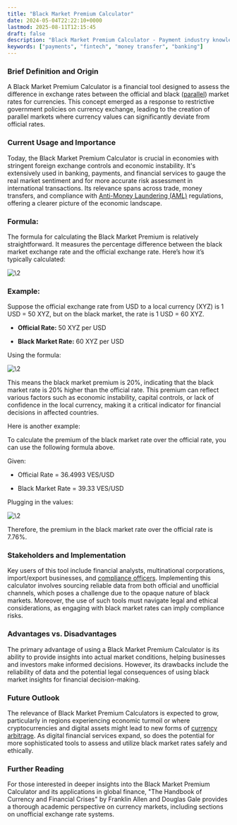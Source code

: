 ```yaml
---
title: "Black Market Premium Calculator"
date: 2024-05-04T22:22:10+0000
lastmod: 2025-08-11T12:15:45
draft: false
description: "Black Market Premium Calculator - Payment industry knowledge and insights"
keywords: ["payments", "fintech", "money transfer", "banking"]
---
```


### Brief Definition and Origin

A Black Market Premium Calculator is a financial tool designed to assess the difference in exchange rates between the official and black ([parallel](https://faisalkhan.com/learn/payments-wiki/parallel-market-rate/)) market rates for currencies. This concept emerged as a response to restrictive government policies on currency exchange, leading to the creation of parallel markets where currency values can significantly deviate from official rates.

### Current Usage and Importance

Today, the Black Market Premium Calculator is crucial in economies with stringent foreign exchange controls and economic instability. It's extensively used in banking, payments, and financial services to gauge the real market sentiment and for more accurate risk assessment in international transactions. Its relevance spans across trade, money transfers, and compliance with [Anti-Money Laundering (AML)](https://faisalkhan.com/learn/payments-wiki/anti-money-laundering-aml/) regulations, offering a clearer picture of the economic landscape.

### Formula:

The formula for calculating the Black Market Premium is relatively straightforward. It measures the percentage difference between the black market exchange rate and the official exchange rate. Here’s how it’s typically calculated:

![\2](\1)

### Example:

Suppose the official exchange rate from USD to a local currency (XYZ) is 1 USD = 50 XYZ, but on the black market, the rate is 1 USD = 60 XYZ.

- **Official Rate:** 50 XYZ per USD

- **Black Market Rate:** 60 XYZ per USD

Using the formula:

![\2](\1)

This means the black market premium is 20%, indicating that the black market rate is 20% higher than the official rate. This premium can reflect various factors such as economic instability, capital controls, or lack of confidence in the local currency, making it a critical indicator for financial decisions in affected countries.

Here is another example:

To calculate the premium of the black market rate over the official rate, you can use the following formula above.

Given:

- Official Rate = 36.4993 VES/USD

- Black Market Rate = 39.33 VES/USD

Plugging in the values:

![\2](\1)

Therefore, the premium in the black market rate over the official rate is 7.76%.

### Stakeholders and Implementation

Key users of this tool include financial analysts, multinational corporations, import/export businesses, and [compliance officers](https://faisalkhanllc.xyz/resources/payments-wiki/c/chief-compliance-officer/). Implementing this calculator involves sourcing reliable data from both official and unofficial channels, which poses a challenge due to the opaque nature of black markets. Moreover, the use of such tools must navigate legal and ethical considerations, as engaging with black market rates can imply compliance risks.

### Advantages vs. Disadvantages

The primary advantage of using a Black Market Premium Calculator is its ability to provide insights into actual market conditions, helping businesses and investors make informed decisions. However, its drawbacks include the reliability of data and the potential legal consequences of using black market insights for financial decision-making.

### Future Outlook

The relevance of Black Market Premium Calculators is expected to grow, particularly in regions experiencing economic turmoil or where cryptocurrencies and digital assets might lead to new forms of [currency arbitrage](https://faisalkhan.com/learn/payments-wiki/currency-arbitrage/). As digital financial services expand, so does the potential for more sophisticated tools to assess and utilize black market rates safely and ethically.

### Further Reading

For those interested in deeper insights into the Black Market Premium Calculator and its applications in global finance, "The Handbook of Currency and Financial Crises" by Franklin Allen and Douglas Gale provides a thorough academic perspective on currency markets, including sections on unofficial exchange rate systems.